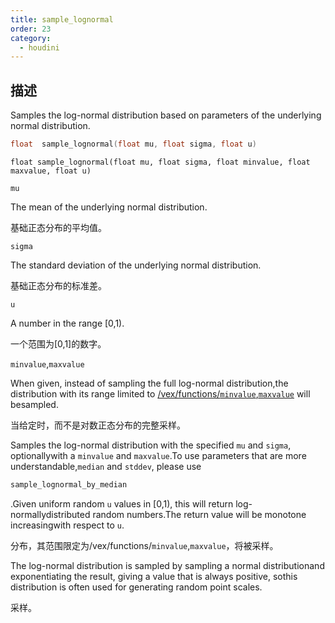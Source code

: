 ```yaml
---
title: sample_lognormal
order: 23
category:
  - houdini
---
```

    
## 描述

Samples the log-normal distribution based on parameters of the underlying
normal distribution.

```c
float  sample_lognormal(float mu, float sigma, float u)
```

`float sample_lognormal(float mu, float sigma, float minvalue, float maxvalue, float u)`

`mu`

The mean of the underlying normal distribution.

基础正态分布的平均值。

`sigma`

The standard deviation of the underlying normal distribution.

基础正态分布的标准差。

`u`

A number in the range [0,1).

一个范围为[0,1]的数字。

`minvalue`,`maxvalue`

When given, instead of sampling the full log-normal distribution,the
distribution with its range limited to
[/vex/functions/`minvalue`,`maxvalue`](`minvalue`,`maxvalue`.html) will
besampled.

当给定时，而不是对数正态分布的完整采样。

Samples the log-normal distribution with the specified `mu` and `sigma`,
optionallywith a `minvalue` and `maxvalue`.To use parameters that are more
understandable,`median` and `stddev`, please use

```c
sample_lognormal_by_median
```

.Given uniform random `u` values in [0,1), this
will return log-normallydistributed random numbers.The return value will be
monotone increasingwith respect to `u`.

分布，其范围限定为/vex/functions/`minvalue`,`maxvalue`，将被采样。

The log-normal distribution is sampled by sampling a normal distributionand
exponentiating the result, giving a value that is always positive, sothis
distribution is often used for generating random point scales.

采样。
